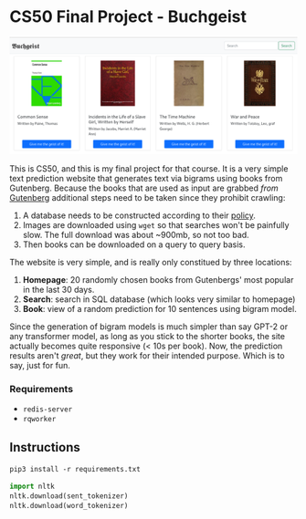 # CS50 Final Project - Buchgeist

![](screenshot.png)

This is CS50, and this is my final project for that course. It is a very simple text
prediction website that generates text via bigrams using books from Gutenberg.
Because the books that are used as input are grabbed *from*
[Gutenberg](https://gutenberg.org) additional steps need to be taken since
they prohibit crawling:

1. A database needs to be constructed according to their
   [policy](https://www.gutenberg.org/policy/robot_access.html).
2. Images are downloaded using `wget` so that searches won't be painfully slow.
   The full download was about ~900mb, so not too bad.
3. Then books can be downloaded on a query to query basis.

The website is very simple, and is really only constitued by three locations:

1. **Homepage**: 20 randomly chosen books from Gutenbergs' most popular in the
   last 30 days.
2. **Search**: search in SQL database (which looks very similar to homepage)
3. **Book**: view of a random prediction for 10 sentences using bigram model.

Since the generation of bigram models is much simpler than say GPT-2 or any
transformer model, as long as you stick to the shorter books, the site actually
becomes quite responsive (< 10s per book). Now, the prediction results aren't
*great*, but they work for their intended purpose. Which is to say, just for
fun.


### Requirements

- `redis-server`
- `rqworker`

## Instructions

```
pip3 install -r requirements.txt
```

```python
import nltk
nltk.download(sent_tokenizer)
nltk.download(word_tokenizer)
```
